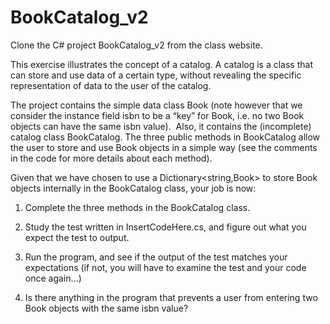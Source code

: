 
# BookCatalog_v2

Clone the C# project BookCatalog_v2 from the class website.  

This exercise illustrates the concept of a catalog. A catalog is a class that can store and use data of a certain type, without revealing the specific representation of data to the user of the catalog. 

The project contains the simple data class Book (note however that we consider the instance field isbn to be a “key” for Book, i.e. no two Book objects can have the same isbn value).  Also, it contains the (incomplete) catalog class BookCatalog. The three public methods in BookCatalog allow the user to store and use Book objects in a simple way (see the comments in the code for more details about each method). 

Given that we have chosen to use a Dictionary<string,Book> to store Book objects internally in the BookCatalog class, your job is now: 

1. Complete the three methods in the BookCatalog class. 

2. Study the test written in InsertCodeHere.cs, and figure out what you expect the test to output. 

3. Run the program, and see if the output of the test matches your expectations (if not, you will have to examine the test and your code once again…) 

4. Is there anything in the program that prevents a user from entering two Book objects with the same isbn value? 
